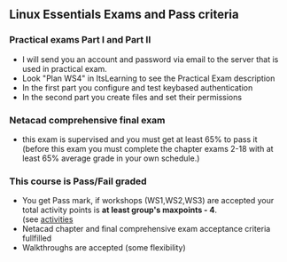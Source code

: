 ## Linux Essentials Exams and Pass criteria

### Practical exams Part I and Part II
* I will send you an account and password via email to the server that is used in practical exam.
* Look "Plan WS4" in ItsLearning to see the Practical Exam description
* In the first part you configure and test keybased authentication
* In the second part you create files and set their permissions


### Netacad comprehensive final exam
* this exam is supervised and you must get at least 65% to pass it  
(before this exam you must complete the chapter exams 2-18 with at least 65% average grade in your own schedule.)

### This course is Pass/Fail graded
* You get Pass mark, if workshops (WS1,WS2,WS3) are accepted your total activity points is **at least group's maxpoints - 4**.  
(see [activities](exercises.md)
* Netacad chapter and final comprehensive exam acceptance criteria fullfilled
* Walkthroughs are accepted (some flexibility)
  
